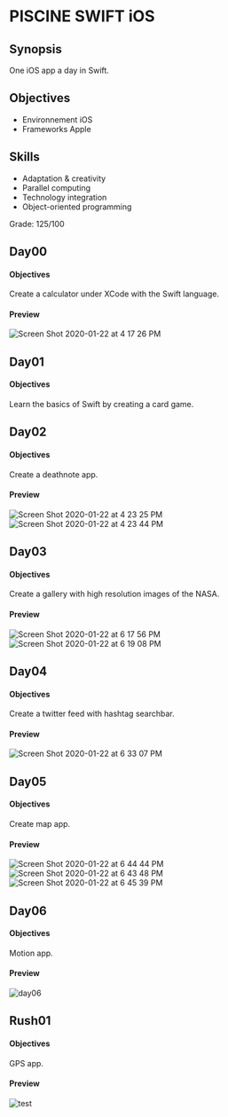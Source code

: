 # PISCINE SWIFT iOS

## Synopsis
One iOS app a day in Swift.

## Objectives
- Environnement iOS
- Frameworks Apple

## Skills
- Adaptation & creativity
- Parallel computing
- Technology integration
- Object-oriented programming

Grade: 125/100

## Day00
#### Objectives
Create a calculator under XCode with the Swift language.

#### Preview
![Screen Shot 2020-01-22 at 4 17 26 PM](https://user-images.githubusercontent.com/38137535/72992407-fc738d80-3df3-11ea-98e7-5964fc39ca1f.png)

## Day01
#### Objectives
Learn the basics of Swift by creating a card game.

## Day02
#### Objectives
Create a deathnote app.

#### Preview
![Screen Shot 2020-01-22 at 4 23 25 PM](https://user-images.githubusercontent.com/38137535/72992439-072e2280-3df4-11ea-9298-ba4de380f796.png)![Screen Shot 2020-01-22 at 4 23 44 PM](https://user-images.githubusercontent.com/38137535/72992443-07c6b900-3df4-11ea-8e20-06c321e672ac.png)

## Day03
#### Objectives
Create a gallery with high resolution images of the NASA.

#### Preview
![Screen Shot 2020-01-22 at 6 17 56 PM](https://user-images.githubusercontent.com/38137535/72992506-1f9e3d00-3df4-11ea-8e7c-16dd00a9486c.png)![Screen Shot 2020-01-22 at 6 19 08 PM](https://user-images.githubusercontent.com/38137535/72992507-1f9e3d00-3df4-11ea-8188-f3cae8d752d6.png)

## Day04
#### Objectives
Create a twitter feed with hashtag searchbar.

#### Preview
![Screen Shot 2020-01-22 at 6 33 07 PM](https://user-images.githubusercontent.com/38137535/72992543-3349a380-3df4-11ea-97b7-32cfe289f3cf.png)


## Day05
#### Objectives
Create map app.

#### Preview
![Screen Shot 2020-01-22 at 6 44 44 PM](https://user-images.githubusercontent.com/38137535/72992604-53796280-3df4-11ea-822d-859e89d1a904.png)![Screen Shot 2020-01-22 at 6 43 48 PM](https://user-images.githubusercontent.com/38137535/72992607-53796280-3df4-11ea-8ff2-d3a08921eca0.png)![Screen Shot 2020-01-22 at 6 45 39 PM](https://user-images.githubusercontent.com/38137535/72992608-53796280-3df4-11ea-9923-c1ea2a397555.png)


## Day06
#### Objectives
Motion app.

#### Preview
![day06](https://user-images.githubusercontent.com/38137535/73168964-4eb9f480-40fb-11ea-9026-5c8806b8cdd0.gif)


## Rush01
#### Objectives
GPS app.

#### Preview
![test](https://user-images.githubusercontent.com/38137535/73170539-f97fe200-40fe-11ea-9d76-cf0613714bdf.gif)

